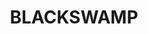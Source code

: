 ---
lastmod: '2025-04-06T06:05:21+00:00'
latitude: -26.56584719
layout: suburb
longitude: 150.5283778
postcode: '4413'
state: QLD
title: BLACKSWAMP
url: /qld/blackswamp/
---